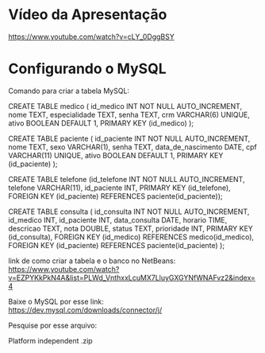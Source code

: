 # Vídeo da Apresentação
https://www.youtube.com/watch?v=cLY_0DggBSY

# Configurando o MySQL

Comando para criar a tabela MySQL: 

CREATE TABLE medico ( id_medico INT NOT NULL AUTO_INCREMENT, nome TEXT, especialidade TEXT, senha TEXT, crm VARCHAR(6) UNIQUE, ativo BOOLEAN DEFAULT 1, PRIMARY KEY (id_medico) ); 

CREATE TABLE paciente ( id_paciente INT NOT NULL AUTO_INCREMENT, nome TEXT, sexo VARCHAR(1), senha TEXT, data_de_nascimento DATE, cpf VARCHAR(11) UNIQUE, ativo BOOLEAN DEFAULT 1, PRIMARY KEY (id_paciente) );

CREATE TABLE telefone (id_telefone INT NOT NULL AUTO_INCREMENT, telefone VARCHAR(11), id_paciente INT, PRIMARY KEY (id_telefone), FOREIGN KEY (id_paciente) REFERENCES paciente(id_paciente));

CREATE TABLE consulta ( id_consulta INT NOT NULL AUTO_INCREMENT, id_medico INT, id_paciente INT, data_consulta DATE, horario TIME, descricao TEXT, nota DOUBLE, status TEXT, prioridade INT, PRIMARY KEY (id_consulta), FOREIGN KEY (id_medico) REFERENCES medico(id_medico), FOREIGN KEY (id_paciente) REFERENCES paciente(id_paciente) );

link de como criar a tabela e o banco no NetBeans: https://www.youtube.com/watch?v=EZPYKkPkN4A&list=PLWd_VnthxxLcuMX7LluyGXGYNfWNAFvz2&index=4

Baixe o MySQL por esse link: https://dev.mysql.com/downloads/connector/j/

Pesquise por esse arquivo:

Platform independent .zip
